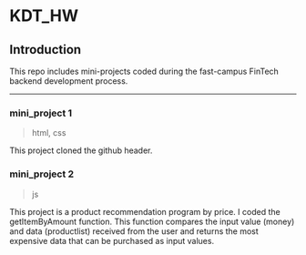 # KDT_HW

## Introduction

This repo includes mini-projects coded during the fast-campus FinTech backend development process.   
* * *

### mini_project 1

> html, css

This project cloned the github header.

### mini_project 2

> js

This project is a product recommendation program by price.
I coded the getItemByAmount function.
This function compares the input value (money) and data (productlist) received from the user and returns the most expensive data that can be purchased as input values.